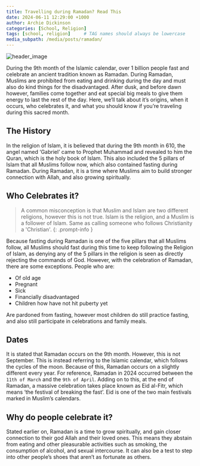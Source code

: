 ```yaml
---
title: Travelling during Ramadan? Read This
date: 2024-06-11 12:29:00 +1000
author: Archie Dickinson
categories: [School, Religion]
tags: [school, religion]     # TAG names should always be lowercase
media_subpath: /media/posts/ramadan/
---
```

![header_image](image_start.jpg)

During the 9th month of the Islamic calendar, over 1 billion people fast and celebrate an ancient tradition known as Ramadan. During Ramadan, Muslims are prohibited from eating and drinking during the day and must also do kind things for the disadvantaged. After dusk, and before dawn however, families come together and eat special big meals to give them energy to last the rest of the day. Here, we’ll talk about it’s origins, when it occurs, who celebrates it, and what you should know if you’re traveling during this sacred month.
## The History
In the religion of Islam, it is believed that during the 9th month in 610, the angel named ‘Gabriel’ came to Prophet Muhammad and revealed to him the Quran, which is the holy book of Islam. This also included the 5 pillars of Islam that all Muslims follow now, which also contained fasting during Ramadan. During Ramadan, it is a time where Muslims aim to build stronger connection with Allah, and also growing spiritually.
## Who Celebrates it?
> A common misconception is that Muslim and Islam are two different religions, however this is not true. Islam is the religion, and a Muslim is a follower of Islam. Same as calling someone who follows Christianity a 'Christian'.
{: .prompt-info }

Because fasting during Ramadan is one of the five pillars that all Muslims follow, all Muslims should fast during this time to keep following the Religion of Islam, as denying any of the 5 pillars in the religion is seen as directly rejecting the commands of God. However, with the celebration of Ramadan, there are some exceptions. People who are:
- Of old age 
- Pregnant 
- Sick 
- Financially disadvantaged 
- Children how have not hit puberty yet

Are pardoned from fasting, however most children do still practice fasting, and also still participate in celebrations and family meals.
## Dates
It is stated that Ramadan occurs on the 9th month. However, this is not September. This is instead referring to the Islamic calendar, which follows the cycles of the moon. Because of this, Ramadan occurs on a slightly different every year. For reference, Ramadan in 2024 occurred between the `11th of March` and the `9th of April`. Adding on to this, at the end of Ramadan, a massive celebration takes place known as Eid al-Fitr, which means ‘the festival of breaking the fast’. Eid is one of the two main festivals marked in Muslim’s calendars.
## Why do people celebrate it?
Stated earlier on, Ramadan is a time to grow spiritually, and gain closer connection to their god Allah and their loved ones. This means they abstain from eating and other pleasurable activities such as smoking, the consumption of alcohol, and sexual intercourse. It can also be a test to step into other people’s shoes that aren’t as fortunate as others.